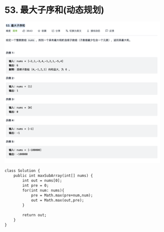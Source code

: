 # 53. 最大子序和\(动态规划\)

![](../../../.gitbook/assets/tu-pian-%20%2855%29.png)

```text
class Solution {
    public int maxSubArray(int[] nums) {
        int out = nums[0];
        int pre = 0;
        for(int num: nums){
            pre = Math.max(pre+num,num);
            out = Math.max(out,pre);
        }

        return out;
    }
}
```

